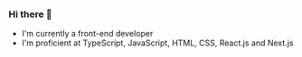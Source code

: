 ### Hi there 👋

- I'm currently a front-end developer
- I'm proficient at TypeScript, JavaScript, HTML, CSS, React.js and Next.js

